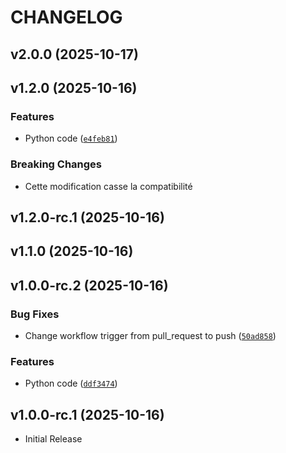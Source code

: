 # CHANGELOG

<!-- version list -->

## v2.0.0 (2025-10-17)


## v1.2.0 (2025-10-16)


### Features

- Python code
  ([`e4feb81`](https://github.com/gsoulat/semantic-release-python-uv/commit/e4feb818c8e518a938c7817f7f0272f0982fbc34))

### Breaking Changes

- Cette modification casse la compatibilité


## v1.2.0-rc.1 (2025-10-16)


## v1.1.0 (2025-10-16)



## v1.0.0-rc.2 (2025-10-16)

### Bug Fixes

- Change workflow trigger from pull_request to push
  ([`50ad858`](https://github.com/gsoulat/semantic-release-python-uv/commit/50ad858b5b869bfb891bd2ddd06d2935d73d5674))

### Features

- Python code
  ([`ddf3474`](https://github.com/gsoulat/semantic-release-python-uv/commit/ddf3474eabe0f97f16c085170f0f1a8e06d7ec68))


## v1.0.0-rc.1 (2025-10-16)


- Initial Release
